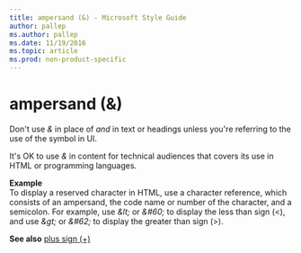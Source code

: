 ```yaml
---
title: ampersand (&) - Microsoft Style Guide
author: pallep
ms.author: pallep
ms.date: 11/19/2016
ms.topic: article
ms.prod: non-product-specific
---
```


# ampersand (&)

Don't use *&* in place of *and* in text or headings unless you're referring to the use of the symbol in UI.

It's OK to use *&* in content for technical audiences that covers its use in HTML or programming languages. 

**Example**<br />To display a reserved character in HTML, use a character reference, which consists of an ampersand, the code name or number of the character, and a semicolon. For example, use *\&lt;* or *&\#60;* to display the less than sign (\<), and use *\&gt;* or *&\#62;* to display the greater than sign (\>).

**See also** [plus sign (+)](/style-guide/a-z-word-list-term-collections/p/plus-sign)

